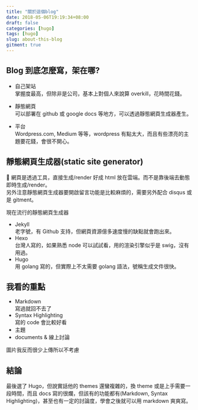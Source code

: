 ```yaml
---
title: "關於這個blog"
date: 2018-05-06T19:19:34+08:00
draft: false
categories: [hugo]
tags: [hugo]
slug: about-this-blog
gitment: true
---
```


## Blog 到底怎麼寫，架在哪?

- 自己架站  
  掌握度最高，但除非是公司，基本上對個人來說算 overkill，花時間花錢。

- 靜態網頁  
  可以部署在 github 或 google docs 等地方，可以透過靜態網頁生成器產生。

- 平台  
  Wordpress.com, Medium 等等，wordpress 有點太大，而且有些漂亮的主題要花錢，會很不開心。

## 靜態網頁生成器(static site generator)

 網頁是透過工具，直接生成/render 好成 html 放在雲端。而不是靠後端去動態即時生成/render。  
另外注意靜態網頁生成器要開啟留言功能是比較麻煩的，需要另外配合 disqus 或是 gitment。

現在流行的靜態網頁生成器

- Jekyll  
  老字號，有 Github 支持，但網頁資源億多速度慢的缺點就會跑出來。
- Hexo  
  台灣人寫的，如果熟悉 node 可以試試看，用的渲染引擎似乎是 swig，沒有用過。
- Hugo  
  用 golang 寫的，但實際上不太需要 golang 語法，號稱生成文件很快。

## 我看的重點

- Markdown  
  寫過就回不去了
- Syntax Highlighting  
  寫的 code 會比較好看
- 主題
- documents & 線上討論

圖片我反而很少上傳所以不考慮

## 結論

最後選了 Hugo，但說實話他的 themes 還蠻複雜的，換 theme 或是上手需要一段時間，而且 docs 寫的很爛，但該有的功能都有(Markdown, Syntax Highlighting)，甚至也有一定的討論度，學會之後就可以用 markdown 爽爽寫。


